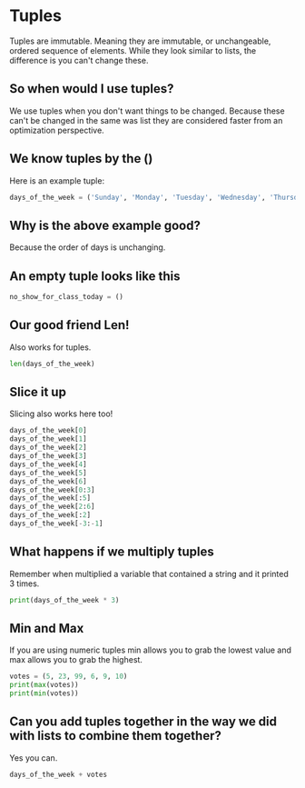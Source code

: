 # Tuples
Tuples are immutable. Meaning they are immutable, or unchangeable, ordered sequence of elements. While they look similar to lists, the difference is you can't change these.

## So when would I use tuples?
We use tuples when you don't want things to be changed. Because these can't be changed in the same was list they are considered faster from an optimization perspective.

## We know tuples by the ()
Here is an example tuple:

```python
days_of_the_week = ('Sunday', 'Monday', 'Tuesday', 'Wednesday', 'Thursday', 'Friday', 'Saturday')
```

## Why is the above example good?
Because the order of days is unchanging.

## An empty tuple looks like this
```python
no_show_for_class_today = ()
```

## Our good friend Len!
Also works for tuples.

```python
len(days_of_the_week)
```

## Slice it up
Slicing also works here too!

```python
days_of_the_week[0]
days_of_the_week[1]
days_of_the_week[2]
days_of_the_week[3]
days_of_the_week[4]
days_of_the_week[5]
days_of_the_week[6]
days_of_the_week[0:3]
days_of_the_week[:5]
days_of_the_week[2:6]
days_of_the_week[:2]
days_of_the_week[-3:-1]
```

## What happens if we multiply tuples
Remember when multiplied a variable that contained a string and it printed 3 times.
```python
print(days_of_the_week * 3)
```

## Min and Max
If you are using numeric tuples min allows you to grab the lowest value and max allows you to grab the highest.
```python
votes = (5, 23, 99, 6, 9, 10)
print(max(votes))
print(min(votes))
```

## Can you add tuples together in the way we did with lists to combine them together?
Yes you can.

```python
days_of_the_week + votes
```
